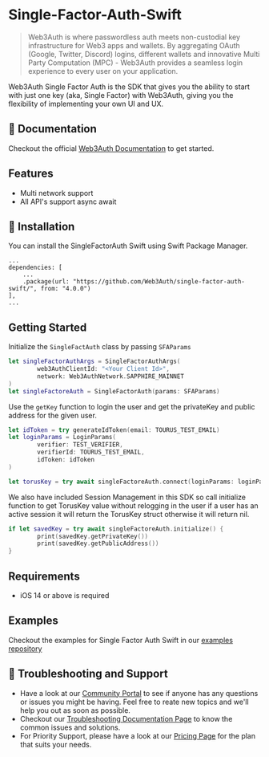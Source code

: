 # Single-Factor-Auth-Swift

> Web3Auth is where passwordless auth meets non-custodial key infrastructure for Web3 apps and wallets. By aggregating OAuth (Google, Twitter, Discord) logins, different wallets and innovative Multi Party Computation (MPC) - Web3Auth provides a seamless login experience to every user on your application.

Web3Auth Single Factor Auth is the SDK that gives you the ability to start with just one key (aka, Single Factor) with Web3Auth, giving you the flexibility of implementing your own UI and UX.


## 📖 Documentation

Checkout the official [Web3Auth Documentation](https://web3auth.io/docs/sdk/core-kit/sfa-ios) to get started.


## Features
- Multi network support
- All API's support async await 

## 🔗 Installation
You can install the SingleFactorAuth Swift using Swift Package Manager.

```
...
dependencies: [
    ...
    .package(url: "https://github.com/Web3Auth/single-factor-auth-swift/", from: "4.0.0")
],
...
```


## Getting Started
Initialize the `SingleFactAuth` class by passing `SFAParams`

```swift
let singleFactorAuthArgs = SingleFactorAuthArgs(
        web3AuthClientId: "<Your Client Id>",
        network: Web3AuthNetwork.SAPPHIRE_MAINNET
)
let singleFactoreAuth = SingleFactorAuth(params: SFAParams)
```

Use the `getKey` function to login the user and get the privateKey and public address for the given user.

```swift
let idToken = try generateIdToken(email: TOURUS_TEST_EMAIL)
let loginParams = LoginParams(
        verifier: TEST_VERIFIER, 
        verifierId: TOURUS_TEST_EMAIL, 
        idToken: idToken
)

let torusKey = try await singleFactoreAuth.connect(loginParams: loginParams)
```

We also have included Session Management in this SDK so call initialize function to get TorusKey value without relogging in the user if a user has an active session it will return the TorusKey struct otherwise it will return nil.

```swift
if let savedKey = try await singleFactoreAuth.initialize() {
        print(savedKey.getPrivateKey())
        print(savedKey.getPublicAddress())
}
```

## Requirements
- iOS 14 or above is required 

## Examples

Checkout the examples for Single Factor Auth Swift in our [examples repository](https://github.com/Web3Auth/web3auth-core-kit-examples/tree/main/single-factor-auth-ios)


## 💬 Troubleshooting and Support

- Have a look at our [Community Portal](https://community.web3auth.io/) to see if anyone has any questions or issues you might be having. Feel free to reate new topics and we'll help you out as soon as possible.
- Checkout our [Troubleshooting Documentation Page](https://web3auth.io/docs/troubleshooting) to know the common issues and solutions.
- For Priority Support, please have a look at our [Pricing Page](https://web3auth.io/pricing.html) for the plan that suits your needs.
